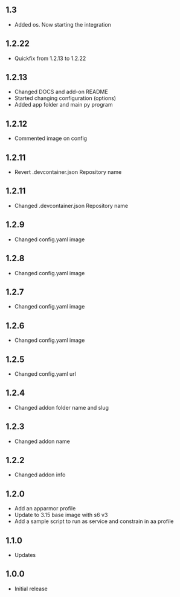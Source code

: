 <!-- https://developers.home-assistant.io/docs/add-ons/presentation#keeping-a-changelog -->

## 1.3
- Added os. Now starting the integration

## 1.2.22
- Quickfix from 1.2.13 to 1.2.22

## 1.2.13
- Changed DOCS and add-on README
- Started changing configuration (options)
- Added app folder and main py program

## 1.2.12
- Commented image on config

## 1.2.11
- Revert .devcontainer.json Repository name

## 1.2.11
- Changed .devcontainer.json Repository name

## 1.2.9
- Changed config.yaml image

## 1.2.8
- Changed config.yaml image

## 1.2.7
- Changed config.yaml image

## 1.2.6
- Changed config.yaml image

## 1.2.5
- Changed config.yaml url

## 1.2.4
- Changed addon folder name and slug

## 1.2.3
- Changed addon name

## 1.2.2
- Changed addon info

## 1.2.0

- Add an apparmor profile
- Update to 3.15 base image with s6 v3
- Add a sample script to run as service and constrain in aa profile

## 1.1.0

- Updates

## 1.0.0

- Initial release
